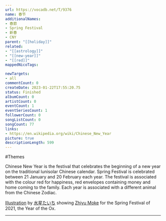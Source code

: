 ```yaml
---
url: https://vocadb.net/T/9376
name: 春节
additionalNames: 
- 春節
- Spring Festival
- 新春
- CNY
parent: "[[holiday]]"
related:
- "[[astrology]]"
- "[[new-year]]"
- "[[red]]"
mappedNicoTags:

newTargets:
- all
commentCount: 0
createDate: 2023-01-22T17:55:20.75
status: Finished
albumCount: 0
artistCount: 0
eventCount: 1
eventSeriesCount: 1
followerCount: 0
songListCount: 0
songCount: 77
links: 
- https://en.wikipedia.org/wiki/Chinese_New_Year
picture: true
descriptionLength: 599
---
```


#Themes

Chinese New Year is the festival that celebrates the beginning of a new year on the traditional lunisolar Chinese calendar. Spring Festival is celebrated between 21 January and 20 February each year.
The festival is associated with the colour red for happiness, red envelopes containing money and home coming to the family. Each year is associated with a different animal from the Chinese Zodiac.

[Illustration](https://www.pixiv.net/en/artworks/87709171) by [水星たいち](https://vocadb.net/Ar/54555) showing [Zhiyu Moke](https://vocadb.net/Ar/56346) for the Spring Festival of 2021, the Year of the Ox.

---

